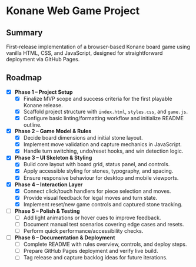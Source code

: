 # Konane Web Game Project

## Summary
First-release implementation of a browser-based Konane board game using vanilla HTML, CSS, and JavaScript, designed for straightforward deployment via GitHub Pages.

## Roadmap
- [x] **Phase 1 – Project Setup**
  - [x] Finalize MVP scope and success criteria for the first playable Konane release.
  - [x] Scaffold project structure with `index.html`, `styles.css`, and `game.js`.
  - [x] Configure basic linting/formatting workflow and initialize README outline.
- [x] **Phase 2 – Game Model & Rules**
  - [x] Decide board dimensions and initial stone layout.
  - [x] Implement move validation and capture mechanics in JavaScript.
  - [x] Handle turn switching, undo/reset hooks, and win detection logic.
- [x] **Phase 3 – UI Skeleton & Styling**
  - [x] Build core layout with board grid, status panel, and controls.
  - [x] Apply accessible styling for stones, typography, and spacing.
  - [x] Ensure responsive behaviour for desktop and mobile viewports.
- [x] **Phase 4 – Interaction Layer**
  - [x] Connect click/touch handlers for piece selection and moves.
  - [x] Provide visual feedback for legal moves and turn state.
  - [x] Implement reset/new game controls and captured stone tracking.
- [ ] **Phase 5 – Polish & Testing**
  - [ ] Add light animations or hover cues to improve feedback.
  - [ ] Document manual test scenarios covering edge cases and resets.
  - [ ] Perform quick performance/accessibility checks.
- [ ] **Phase 6 – Documentation & Deployment**
  - [ ] Complete README with rules overview, controls, and deploy steps.
  - [ ] Prepare GitHub Pages deployment and verify live build.
  - [ ] Tag release and capture backlog ideas for future iterations.
